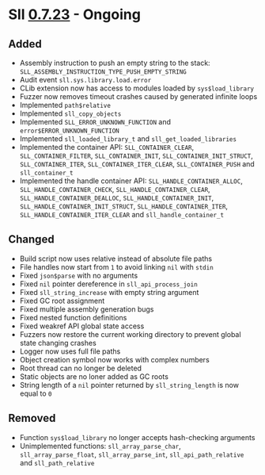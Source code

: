 # Sll [0.7.23] - Ongoing

## Added

- Assembly instruction to push an empty string to the stack: `SLL_ASSEMBLY_INSTRUCTION_TYPE_PUSH_EMPTY_STRING`
- Audit event `sll.sys.library.load.error`
- CLib extension now has access to modules loaded by `sys$load_library`
- Fuzzer now removes timeout crashes caused by generated infinite loops
- Implemented `path$relative`
- Implemented `sll_copy_objects`
- Implemented `SLL_ERROR_UNKNOWN_FUNCTION` and `error$ERROR_UNKNOWN_FUNCTION`
- Implemented `sll_loaded_library_t` and `sll_get_loaded_libraries`
- Implemented the container API: `SLL_CONTAINER_CLEAR`, `SLL_CONTAINER_FILTER`, `SLL_CONTAINER_INIT`, `SLL_CONTAINER_INIT_STRUCT`, `SLL_CONTAINER_ITER`, `SLL_CONTAINER_ITER_CLEAR`, `SLL_CONTAINER_PUSH` and `sll_container_t`
- Implemented the handle container API: `SLL_HANDLE_CONTAINER_ALLOC`, `SLL_HANDLE_CONTAINER_CHECK`, `SLL_HANDLE_CONTAINER_CLEAR`, `SLL_HANDLE_CONTAINER_DEALLOC`, `SLL_HANDLE_CONTAINER_INIT`, `SLL_HANDLE_CONTAINER_INIT_STRUCT`, `SLL_HANDLE_CONTAINER_ITER`, `SLL_HANDLE_CONTAINER_ITER_CLEAR` and `sll_handle_container_t`

## Changed

- Build script now uses relative instead of absolute file paths
- File handles now start from `1` to avoid linking `nil` with `stdin`
- Fixed `json$parse` with no arguments
- Fixed `nil` pointer dereference in `sll_api_process_join`
- Fixed `sll_string_increase` with empty string argument
- Fixed GC root assignment
- Fixed multiple assembly generation bugs
- Fixed nested function definitions
- Fixed weakref API global state access
- Fuzzers now restore the current working directory to prevent global state changing crashes
- Logger now uses full file paths
- Object creation symbol now works with complex numbers
- Root thread can no longer be deleted
- Static objects are no loner added as GC roots
- String length of a `nil` pointer returned by `sll_string_length` is now equal to `0`

## Removed

- Function `sys$load_library` no longer accepts hash-checking arguments
- Unimplemented functions: `sll_array_parse_char`, `sll_array_parse_float`, `sll_array_parse_int`, `sll_api_path_relative` and `sll_path_relative`

[0.7.23]: https://github.com/sl-lang/sll/compare/sll-v0.7.22...main
